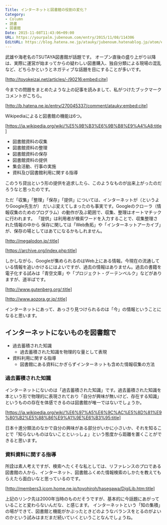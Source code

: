 ```yaml
---
Title: インターネットと図書館の役割の変化？
Category:
- Column
- 読書
- 図書館
Date: 2015-11-08T11:43:06+09:00
URL: https://yourpalm.jubenoum.com/entry/2015/11/08/114306
EditURL: https://blog.hatena.ne.jp/atauky/jubenoum.hatenablog.jp/atom/entry/6653458415127342290
---
```


武雄や海老名のTSUTAYA図書館が話題です。
オープン直後の盛り上がり以降は、実際に運営が始まってからの疑わしい図書購入、独自分類による現場の混乱など、どちらかというとネガティブな話題を目にすることが多いです。

[http://toyokeizai.net/articles/-/90216:embed:cite]

今までの問題をまとめたような上の記事を読みまして、私がつけたブックマークコメントがこちら。

[http://b.hatena.ne.jp/entry/270045337/comment/atauky:embed:cite]

Wikipediaによると図書館の機能は6つ。


[https://ja.wikipedia.org/wiki/%E5%9B%B3%E6%9B%B8%E9%A4%A8:title]


* 図書館資料の収集
* 図書館資料の整理
* 図書館資料の保存
* 図書館資料の提供
* 集会活動、行事の実施
* 資料及び図書館利用に関する指導

このうち貸出という形の提供を追求したら、このようなものが出来上がったのだろうなと思ったのです。



<!-- more -->



ただ「収集」「整理」「保存」「提供」については、インターネットが（というよりGoogle先生が）
だいぶ変えてしまったのも事実です。Googleのクローラ（情報収集のためのプログラム）の動作が及ぶ範囲で、収集、整理はオートマチックに行われます。
「提供」は利用者が検索ワードを入力することで、収集整理された情報の中から
保存に関しては「Web魚拓」や「インターネットアーカイブ」が、保存の場としてはあてになるかもしれません。


[http://megalodon.jp/:title]


[https://archive.org/index.php:title]

しかしながら、Googleが集められるのはWeb上にある情報。今現在の流通している情報を追いかけるにはよいですが、過去の情報はありません。過去の書籍を電子化する試みは「青空文庫」や「プロジェクト・グーテンベルク」などがありますが、道半ばです。

[http://www.gutenberg.org/:title]


[http://www.aozora.gr.jp/:title]


インターネットにあって、あっさり見つけられるのは「今」の情報ということになると思います。


## インターネットにないものを図書館で

* 過去蓄積された知識
   * 過去蓄積された知識を物理的な量として表現
* 資料利用に関する指導
   * 図書館にある資料にかぎらずインターネットも含めた情報収集の方法

### 過去蓄積された知識
インターネットにないのは「過去蓄積された知識」です。過去蓄積された知識を本という形で物理的に表現されており「自分が興味が無いけど、存在する知識」というものの存在を体感できるのは図書館が唯一ではないでしょうか。

[https://ja.wikipedia.org/wiki/%E6%97%A5%E6%9C%AC%E5%8D%81%E9%80%B2%E5%88%86%E9%A1%9E%E6%B3%95:title]

日本十進分類法のなかで自分の興味がある部分がいかに小さいか、それを知ることで「知らないものはないことといっしょ」という態度から距離を置くことができると思います。

### 資料資料に関する指導
所詮は素人考えですが、検索へたくそな私としては、リファレンスのプロである図書館の人から、インターネット、図書館ふくめた情報検索のしかたを教えてもらえたら面白いなと思っているのです。


[http://members3.jcom.home.ne.jp/toyohiroh/hasegawa/DigiLib.htm:title]

上記のリンク先は2000年当時のものだそうですが、基本的に今話題にあがっていることと変わらないんだな、と感じます。
インターネットという「知の集積」の場ができて、図書館と機能がかぶったときどのようなバランスをとるのがよいのかという試みはまだまだ続いていくということなんでしょうね。

